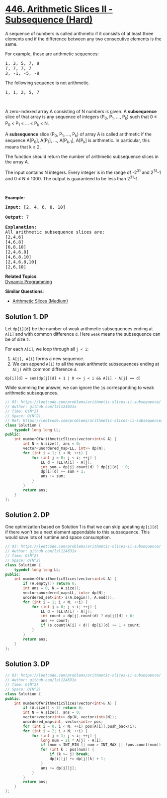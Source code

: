 # [446. Arithmetic Slices II - Subsequence (Hard)](https://leetcode.com/problems/arithmetic-slices-ii-subsequence/)

<p>A sequence of numbers is called arithmetic if it consists of at least three elements and if the difference between any two consecutive elements is the same.</p>

<p>For example, these are arithmetic sequences:</p>

<pre>1, 3, 5, 7, 9
7, 7, 7, 7
3, -1, -5, -9</pre>

<p>The following sequence is not arithmetic.</p>

<pre>1, 1, 2, 5, 7</pre>
&nbsp;

<p>A zero-indexed array A consisting of N numbers is given. A <b>subsequence</b> slice of that array is any sequence of integers (P<sub>0</sub>, P<sub>1</sub>, ..., P<sub>k</sub>) such that 0 ≤ P<sub>0</sub> &lt; P<sub>1</sub> &lt; ... &lt; P<sub>k</sub> &lt; N.</p>

<p>A <b>subsequence</b> slice (P<sub>0</sub>, P<sub>1</sub>, ..., P<sub>k</sub>) of array A is called arithmetic if the sequence A[P<sub>0</sub>], A[P<sub>1</sub>], ..., A[P<sub>k-1</sub>], A[P<sub>k</sub>] is arithmetic. In particular, this means that k ≥ 2.</p>

<p>The function should return the number of arithmetic subsequence slices in the array A.</p>

<p>The input contains N integers. Every integer is in the range of -2<sup>31</sup> and 2<sup>31</sup>-1 and 0 ≤ N ≤ 1000. The output is guaranteed to be less than 2<sup>31</sup>-1.</p>
&nbsp;

<p><b>Example:</b></p>

<pre><b>Input:</b> [2, 4, 6, 8, 10]

<b>Output:</b> 7

<b>Explanation:</b>
All arithmetic subsequence slices are:
[2,4,6]
[4,6,8]
[6,8,10]
[2,4,6,8]
[4,6,8,10]
[2,4,6,8,10]
[2,6,10]
</pre>


**Related Topics**:  
[Dynamic Programming](https://leetcode.com/tag/dynamic-programming/)

**Similar Questions**:
* [Arithmetic Slices (Medium)](https://leetcode.com/problems/arithmetic-slices/)

## Solution 1. DP

Let `dp[i][d]` be the number of weak arithmetic subsequences ending at `A[i]` and with common difference `d`. Here `weak` means the subsequence can be of size `2`.

For each `A[i]`, we loop through all `j < i`:
1. `A[j], A[i]` forms a new sequence.
1. We can append `A[i]` to all the weak arithmetic subsequences ending at `A[j]` with common difference `d`.

```
dp[i][d] = sum(dp[j][d] + 1 | 0 <= j < i && A[i] - A[j] == d)
```

While summing the answer, we can ignore the `1`s corresponding to weak arithmetic subsequences.

```cpp
// OJ: https://leetcode.com/problems/arithmetic-slices-ii-subsequence/
// Author: github.com/lzl124631x
// Time: O(N^2)
// Space: O(N^2)
// Ref: https://leetcode.com/problems/arithmetic-slices-ii-subsequence/solution/
class Solution {
    typedef long long LL;
public:
    int numberOfArithmeticSlices(vector<int>& A) {
        int N = A.size(), ans = 0;
        vector<unordered_map<LL, int>> dp(N);
        for (int i = 1; i < N; ++i) {
            for (int j = 0; j < i; ++j) {
                LL d = (LL)A[i] - A[j];
                int sum = dp[j].count(d) ? dp[j][d] : 0;
                dp[i][d] += sum + 1;
                ans += sum;
            }
        }
        return ans;
    }
};
```

## Solution 2. DP

One optimization based on Solution 1 is that we can skip updating `dp[i][d]` if there won't be a next element appendable to this subsequence. This would save lots of runtime and space consumption.

```cpp
// OJ: https://leetcode.com/problems/arithmetic-slices-ii-subsequence/
// Author: github.com/lzl124631x
// Time: O(N^2)
// Space: O(N^2)
class Solution {
    typedef long long LL;
public:
    int numberOfArithmeticSlices(vector<int>& A) {
        if (A.empty()) return 0;
        int ans = 0, N = A.size();
        vector<unordered_map<LL, int>> dp(N);
        unordered_set<int> s(A.begin(), A.end());
        for (int i = 1; i < N; ++i) {
            for (int j = 0; j < i; ++j) {
                LL d = (LL)A[i] - A[j];
                int count = dp[j].count(d) ? dp[j][d] : 0;
                ans += count;
                if (s.count(A[i] + d)) dp[i][d] += 1 + count;
            }
        }
        return ans;
    }
};
```

## Solution 3. DP

```cpp
// OJ: https://leetcode.com/problems/arithmetic-slices-ii-subsequence/
// Author: github.com/lzl124631x
// Time: O(N^2)
// Space: O(N^2)
class Solution {
public:
    int numberOfArithmeticSlices(vector<int>& A) {
        if (A.size() < 3) return 0;
        int N = A.size(), ans = 0;
        vector<vector<int>> dp(N, vector<int>(N));
        unordered_map<int, vector<int>> pos;
        for (int i = 0; i < N; ++i) pos[A[i]].push_back(i);
        for (int i = 2; i < N; ++i) {
            for (int j = 1; j < i; ++j) {
                long num = 2l * A[j] - A[i];
                if (num < INT_MIN || num > INT_MAX || !pos.count(num)) continue;
                for (int k : pos[num]) {
                    if (k >= j) break;
                    dp[i][j] += dp[j][k] + 1;
                }
                ans += dp[i][j];
            }
        }
        return ans;
    }
};
```